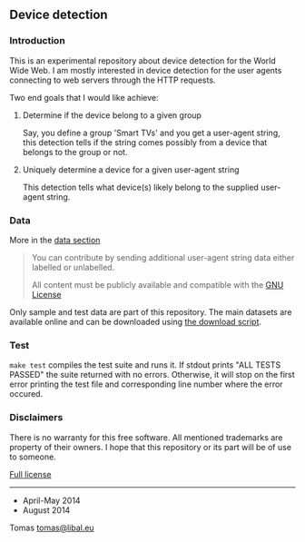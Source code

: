 ## Device detection

### Introduction

This is an experimental repository about device detection for the World Wide
Web. I am mostly interested in device detection for the user agents connecting
to web servers through the HTTP requests.

Two end goals that I would like achieve:

1. Determine if the device belong to a given group

   Say, you define a group 'Smart TVs' and you get a user-agent string, this
   detection tells if the string comes possibly from a device that belongs to
   the group or not.

2. Uniquely determine a device for a given user-agent string

   This detection tells what device(s) likely belong to the supplied user-agent
   string.

### Data

More in the [data section](data/)

> You can contribute by sending additional user-agent string data either 
> labelled or unlabelled. 
>  
> All content must be publicly available and compatible with the [GNU License](LICENSE)

Only sample and test data are part of this repository. The main datasets are
available online and can be downloaded using [the download script](data/download-data.sh).
   
### Test

`make test` compiles the test suite and runs it. If stdout prints "ALL TESTS
PASSED" the suite returned with no errors. Otherwise, it will stop on the first
error printing the test file and corresponding line number where the error
occured.

### Disclaimers

There is no warranty for this free software. All mentioned trademarks are property
of their owners. I hope that this repository or its part will be of use to someone.

[Full license](https://github.com/tomaslibal/ua-detection/blob/master/LICENSE)

---

- April-May 2014
- August 2014

Tomas <tomas@libal.eu>
